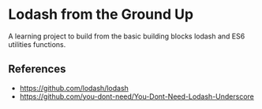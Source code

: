 # Lodash from the Ground Up

A learning project to build from the basic building blocks lodash and ES6 utilities functions.

## References

- https://github.com/lodash/lodash
- https://github.com/you-dont-need/You-Dont-Need-Lodash-Underscore
